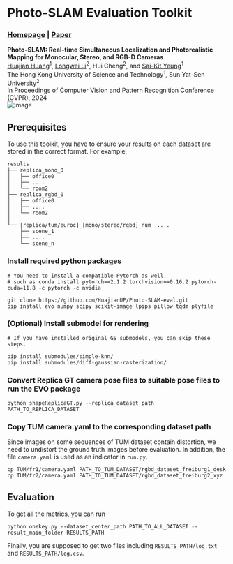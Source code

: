 # Photo-SLAM Evaluation Toolkit
### [Homepage](https://huajianup.github.io/research/Photo-SLAM/) | [Paper](https://arxiv.org/abs/2311.16728)

**Photo-SLAM: Real-time Simultaneous Localization and Photorealistic Mapping for Monocular, Stereo, and RGB-D Cameras** <br>
[Huajian Huang](https://huajianup.github.io)<sup>1</sup>, [Longwei Li](https://github.com/liquorleaf)<sup>2</sup>, Hui Cheng<sup>2</sup>, and [Sai-Kit Yeung](https://saikit.org/)<sup>1</sup> <br>
The Hong Kong University of Science and Technology<sup>1</sup>, Sun Yat-Sen University<sup>2</sup> <br>
In Proceedings of Computer Vision and Pattern Recognition Conference (CVPR), 2024<br>
![image](https://huajianup.github.io/thumbnails/Photo-SLAM_v2.gif "photo-slam")


## Prerequisites
To use this toolkit, you have to ensure your results on each dataset are stored in the correct format. For example, 
```
results
├── replica_mono_0
│   ├── office0
│   ├── ....
│   └── room2
├── replica_rgbd_0
│   ├── office0
│   ├── ....
│   └── room2
│
└── [replica/tum/euroc]_[mono/stereo/rgbd]_num  ....
    ├── scene_1
    ├── ....
    └── scene_n
```

### Install required python packages
```
# You need to install a compatible Pytorch as well.
# such as conda install pytorch==2.1.2 torchvision==0.16.2 pytorch-cuda=11.8 -c pytorch -c nvidia

git clone https://github.com/HuajianUP/Photo-SLAM-eval.git
pip install evo numpy scipy scikit-image lpips pillow tqdm plyfile
```

### (Optional) Install submodel for rendering
```
# If you have installed original GS submodels, you can skip these steps.

pip install submodules/simple-knn/ 
pip install submodules/diff-gaussian-rasterization/
```

### Convert Replica GT camera pose files to suitable pose files to run the EVO package
```
python shapeReplicaGT.py --replica_dataset_path PATH_TO_REPLICA_DATASET
```

### Copy TUM camera.yaml to the corresponding dataset path
Since images on some sequences of TUM dataset contain distortion, we need to undistort the ground truth images before evaluation.
In addition, the file `camera.yaml` is used as an indicator in `run.py`.
```
cp TUM/fr1/camera.yaml PATH_TO_TUM_DATASET/rgbd_dataset_freiburg1_desk
cp TUM/fr2/camera.yaml PATH_TO_TUM_DATASET/rgbd_dataset_freiburg2_xyz
```

## Evaluation
To get all the metrics, you can run 
```
python onekey.py --dataset_center_path PATH_TO_ALL_DATASET --result_main_folder RESULTS_PATH
```
Finally, you are supposed to get two files including `RESULTS_PATH/log.txt` and `RESULTS_PATH/log.csv`.

